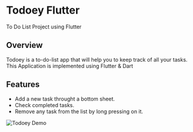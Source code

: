 # Todoey Flutter

To Do List Project using Flutter

## Overview
Todoey is a to-do-list app that will help you to keep track of all your tasks.
This Application is implemented using Flutter & Dart 

## Features
* Add a new task throught a bottom sheet.
* Check completed tasks.
* Remove any task from the list by long pressing on it.

![Todoey Demo](https://user-images.githubusercontent.com/47731377/116857317-e068b980-abfc-11eb-906d-41245605fdf1.gif)


